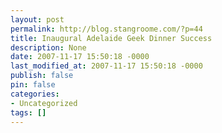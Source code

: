 ```yaml
---
layout: post
permalink: http://blog.stangroome.com/?p=44
title: Inaugural Adelaide Geek Dinner Success
description: None
date: 2007-11-17 15:50:18 -0000
last_modified_at: 2007-11-17 15:50:18 -0000
publish: false
pin: false
categories:
- Uncategorized
tags: []
---
```

<![CDATA[

[![](http://farm3.static.flickr.com/2059/2040678860_defdcffc8e_m_d.jpg)](http://www.flickr.com/photos/jstangroome/sets/72157603219193801/)Tonight saw the first (to my knowledge) of hopefully many more evenings with some of Adelaide's top .NET software developers.

While others were invited but were unfortunately unable to attend, a very friendly and interesting eight people ultimately arrived. In no particular order:

  * [Keith Zerna](http://www.sanrez.com/)
  * [James Chapman-Smith](http://enigmativity.com/blog/)
  * [David Gardiner](http://davidgardiner.blogspot.com/)
  * [Paul Stovell](http://www.paulstovell.net/blog/)
  * [Darren Neimke](http://showusyourcode.spaces.live.com/)
  * [Steve Burger](http://www.lgs.sa.gov.au/)
  * [Jim Burger](http://www.nervoustych.com/blog/)
  * and myself.

The evening started at 6:30pm (for most of us ;) and eventually came to a close at around 10:30pm after everyone was quite full from a delicious dinner and meaty conversation. I've uploaded a couple of photos to my Flickr account [here](http://www.flickr.com/photos/jstangroome/sets/72157603219193801/).

I was originally uncertain about trying to organise such an event especially as I had only briefly met some of the guys before and some not at all. I am very glad I did though because I learned a lot, had some good laughs, and made some new friends too.

The response was so good that I plan to arrange another dinner, with a few more people who couldn't make it this time (eg Candy ;). An evening in January 2008 is my goal but this time I'll invite suggestions for venue, date, and anything else that you think might be a good idea.

Watch this blog for more information on the next dinner as it becomes available and if you'd like to be invited, just send me an email or leave a comment here on the blog.

]]>
